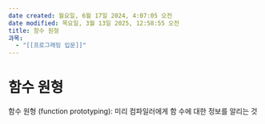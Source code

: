 ```yaml
---
date created: 월요일, 6월 17일 2024, 4:07:05 오전
date modified: 목요일, 3월 13일 2025, 12:58:55 오전
title: 함수 원형
과목:
  - "[[프로그래밍 입문]]"
---
```


# 함수 원형

함수 원형 (function prototyping): 미리 컴파일러에게 함 수에 대한 정보를 알리는 것
